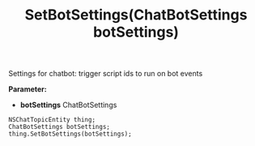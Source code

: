﻿---
uid: crmscript_ref_NSChatTopicEntity_SetBotSettings
title: SetBotSettings(ChatBotSettings botSettings)
intellisense: NSChatTopicEntity.SetBotSettings
keywords: NSChatTopicEntity, GetBotSettings
so.topic: reference
---

Settings for chatbot: trigger script ids to run on bot events

**Parameter:** 
 - **botSettings** ChatBotSettings

```crmscript
NSChatTopicEntity thing;
ChatBotSettings botSettings;
thing.SetBotSettings(botSettings);
```

